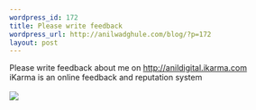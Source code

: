 ```yaml
--- 
wordpress_id: 172
title: Please write feedback
wordpress_url: http://anilwadghule.com/blog/?p=172
layout: post
---
```

Please write feedback about me on <a href="http://anildigital.ikarma.com/">http://anildigital.ikarma.com</a><br />iKarma is an online feedback and reputation system<br /><a href="http://anildigital.ikarma.com/" target="_new"><br /><img src="http://techcrunch.ikarma.com/seals/sealcolors08_150x45.jpg" border="0" /></a>
